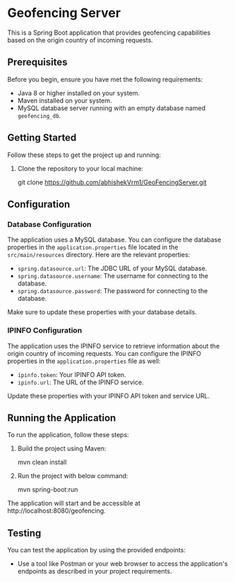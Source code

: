 # Geofencing Server

This is a Spring Boot application that provides geofencing capabilities based on the origin country of incoming requests.

## Prerequisites

Before you begin, ensure you have met the following requirements:

- Java 8 or higher installed on your system.
- Maven installed on your system.
- MySQL database server running with an empty database named `geofencing_db`.

## Getting Started

Follow these steps to get the project up and running:

1. Clone the repository to your local machine:

	git clone https://github.com/abhishekVrm1/GeoFencingServer.git

## Configuration

### Database Configuration

The application uses a MySQL database. You can configure the database properties in the `application.properties` file located in the `src/main/resources` directory. Here are the relevant properties:

- `spring.datasource.url`: The JDBC URL of your MySQL database.
- `spring.datasource.username`: The username for connecting to the database.
- `spring.datasource.password`: The password for connecting to the database.

Make sure to update these properties with your database details.

### IPINFO Configuration

The application uses the IPINFO service to retrieve information about the origin country of incoming requests. You can configure the IPINFO properties in the `application.properties` file as well:

- `ipinfo.token`: Your IPINFO API token.
- `ipinfo.url`: The URL of the IPINFO service.

Update these properties with your IPINFO API token and service URL.

## Running the Application

To run the application, follow these steps:

1. Build the project using Maven:

   mvn clean install
   
2. Run the project with below command:

   mvn spring-boot:run
   
The application will start and be accessible at http://localhost:8080/geofencing.


## Testing

You can test the application by using the provided endpoints:

- Use a tool like Postman or your web browser to access the application's endpoints as described in your project requirements.
